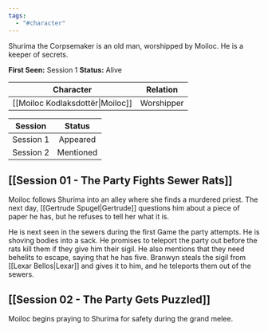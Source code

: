 ```yaml
---
tags:
  - "#character"
---
```

Shurima the Corpsemaker is an old man, worshipped by Moiloc. He is a keeper of secrets.

**First Seen:** Session 1
**Status:** Alive

|            Character             |  Relation  |
| :------------------------------: | :--------: |
| [[Moiloc Kodlaksdottër\|Moiloc]] | Worshipper |

|  Session  |  Status   |
| :-------: | :-------: |
| Session 1 | Appeared  |
| Session 2 | Mentioned |
## [[Session 01 - The Party Fights Sewer Rats]]
Moiloc follows Shurima into an alley where she finds a murdered priest. The next day, [[Gertrude Spugel|Gertrude]] questions him about a piece of paper he has, but he refuses to tell her what it is.

He is next seen in the sewers during the first Game the party attempts. He is shoving bodies into a sack. He promises to teleport the party out before the rats kill them if they give him their sigil. He also mentions that they need behelits to escape, saying that he has five. Branwyn steals the sigil from [[Lexar Bellos|Lexar]] and gives it to him, and he teleports them out of the sewers.
## [[Session 02 - The Party Gets Puzzled]]
Moiloc begins praying to Shurima for safety during the grand melee.